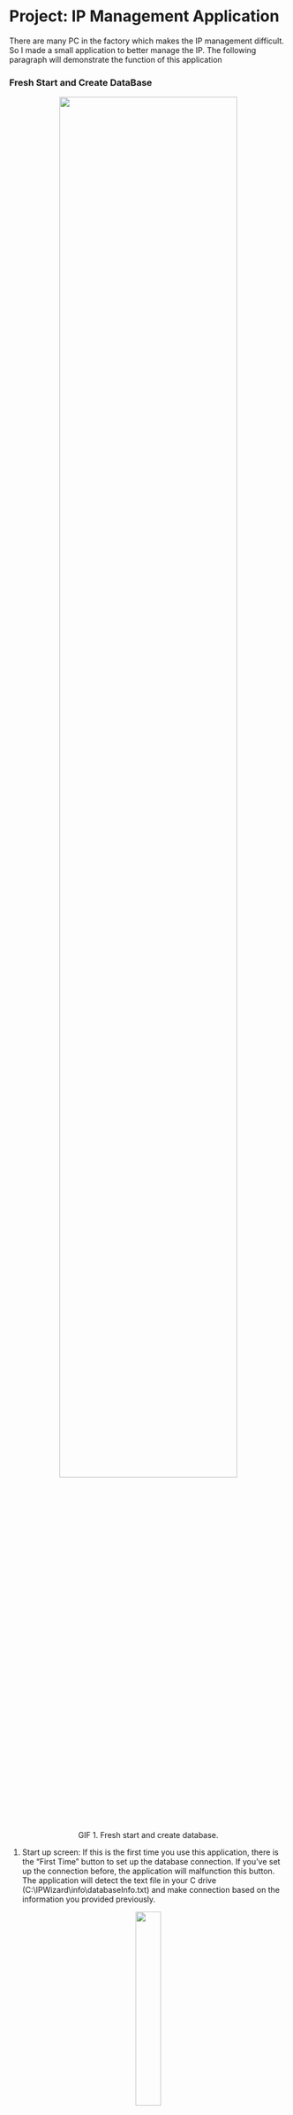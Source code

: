 # Project: IP Management Application <br />

There are many PC in the factory which makes the IP management difficult. So I made a small application to better manage the IP. The following paragraph will demonstrate the function of this application <br />


###  Fresh Start and Create DataBase


<p align="center">
<img src="/Image/1_Create.gif" height="80%" width="80%"> 
</p>  

<p align="center">
GIF 1. Fresh start and create database. 
</p>

1.	Start up screen: If this is the first time you use this application, there is the “First Time” button to set up the database connection. If you’ve set up the connection before, the application will malfunction this button. The application will detect the text file in your C drive (C:\\IPWizard\info\databaseInfo.txt) and make connection based on the information you provided previously. <br />

<p align="center">
<img src="/Image/ReadmeImage/1_Login.JPG" height="30%" width="30%">   
</p>

<p align="center">
Image 1. Log In Page
</p>

2.	First Time: Key in the IP address, login ID, password which database you want to connect with. If there is no database which store the ip data, then just simply click the “add new database” and new account ID and password for the new IP database. <br />

<p align="center">
<img src="/Image/ReadmeImage/2_Setup.JPG" height="50%" width="50%">   
</p>

<p align="center">
Image 2. Connect to server and use exist database and table.
</p>

<p align="center">
<img src="/Image/ReadmeImage/3_Setup.JPG" height="50%" width="50%">   
</p>

<p align="center">
Image 3. Connect to server and created database and table.
</p>


3.	Main Menu: After you login or set up the first time, you will enter a main menu which displaying all the information of each working station showing in image 5 or showing nothing in image 4 if you haven’t key in any information yet. <br />

<p align="center">
<img src="/Image/ReadmeImage/4_Main.JPG" height="50%" width="50%">   
</p>

<p align="center">
Image 4. Main menu with fresh start.
</p>

<p align="center">
<img src="/Image/ReadmeImage/5_Main.jpg" height="50%" width="50%">   
</p>

<p align="center">
Image 5. Main menu with exist database and table.
</p>

### Add Data to DataBase <br />

<p align="center">
<img src="/Image/2_AddEdit.gif" height="80%" width="80%"> 
</p>  

<p align="center">
GIF 2. Add some data to database. 
</p>

4.	Setting: In the setting button, you can add user or add department group. <br />

<p align="center">
<img src="/Image/ReadmeImage/6_Setting.JPG" height="30%" width="30%">   
</p>

<p align="center">
Image 6. Setup user or Department / Group.
</p>

5.	Add Department Group: You can add new department or group by clicking the Add button showing in image 7. You can also edit or delete certain department or group by clicking the row in the data table and click Edit or Delete button. The data will be automatically appears in the text box for you to edit. Simply click Confirm button to save the data. Only the department key in here can the main menu and edit menu find the department name. Department’s Flag will be assigned as “D”. 172’s Flag will be assigned G while 192’s Flag will be assigned F.  <br />

<p align="center">
<img src="/Image/ReadmeImage/7_DepartmentGroup.JPG" height="50%" width="50%">   
</p>

<p align="center">
Image 7. Setup Department or Group.
</p>

### Add PC and IP to Database <br />

<p align="center">
<img src="/Image/3_AddConflict.gif" height="80%" width="80%"> 
</p>  

<p align="center">
GIF 3. Add PC and IP data to table. 
</p>

6.	Add: You can add new PC by clicking the Add button in Main Menu (image 5). When you key in the IP, the application will automatically show Good sign if the IP address is not in the database or Used sign otherwise. You can click Ping button to Ping the address. Good sign means the ping is failed (no terminal under this IP address). You can click Get button to get an unused IP after entering the second and the third part of IP address and the application will fill in the fourth part of IP address for you. Some working station requires 2 IP address due to two networking cards. Usually, IT set the fourth part of IP the same in both 172 and 192, then you can simply click the “Similar” checkbox and then click “Get” button for 192. Some working station allows the used IP for 192 due to no connection to the Ethernet, so you can click the “Allow Duplicate” button to avoid application blockage for duplicate IP address appearing in the database.  Click “Confirm” to save the data. <br />

<p align="center">
<img src="/Image/ReadmeImage/8_Add.JPG" height="70%" width="70%">   
</p>

<p align="center">
Image 8 Add PC, IP and other information.
</p>


### Edit PC and IP to Database <br />

<p align="center">
<img src="/Image/4_EditConflict.gif" height="80%" width="80%"> 
</p>  

<p align="center">
GIF 4. Edit PC, IP and other data to in the selected row. 
</p>

<p align="center">
<img src="/Image/5_Delete.gif" height="80%" width="80%"> 
</p>  

<p align="center">
GIF 5. Delete PC, IP and other data of the selected row. 
</p>

7.	Edit: You can edit the pc information by clicking on the working station you want to modify and click Edit button in the main menu. The original data will show in the top of the screen and displaying in the text box for you to modify. Click “Confirm Edit” when you finish editing and save data.

<p align="center">
<img src="/Image/ReadmeImage/9_Edit.JPG" height="50%" width="50%">   
</p>

<p align="center">
Image 9. Edit PC, IP and other information.
</p>

